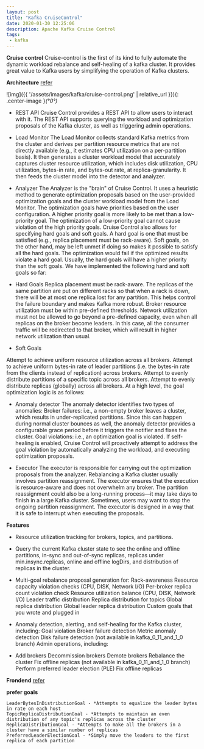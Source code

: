 ```yaml
---
layout: post
title: "Kafka CruiseControl"
date: 2020-01-30 12:25:06
description: Apache Kafka Cruise Control
tags: 
 - kafka
---
```


**Cruise control**
Cruise-control is the first of its kind to fully automate the dynamic workload rebalance and self-healing of a kafka cluster. It provides great value to Kafka users by simplifying the operation of Kafka clusters.


**Architecture**
[refer](https://engineering.linkedin.com/blog/2017/08/open-sourcing-kafka-cruise-control)

![img]({{ '/assets/images/kafka/cruise-control.png' | relative_url }}){: .center-image }*(°0°)*

- REST API
Cruise Control provides a REST API to allow users to interact with it. The REST API supports querying the workload and optimization proposals of the Kafka cluster, as well as triggering admin operations.

- Load Monitor
The Load Monitor collects standard Kafka metrics from the cluster and derives per partition resource metrics that are not directly available (e.g., it estimates CPU utilization on a per-partition basis). It then generates a cluster workload model that accurately captures cluster resource utilization, which includes disk utilization, CPU utilization, bytes-in rate, and bytes-out rate, at replica-granularity. It then feeds the cluster model into the detector and analyzer.

- Analyzer
The Analyzer is the "brain" of Cruise Control. It uses a heuristic method to generate optimization proposals based on the user-provided optimization goals and the cluster workload model from the Load Monitor.
The optimization goals have priorities based on the user configuration. A higher priority goal is more likely to be met than a low-priority goal. The optimization of a low-priority goal cannot cause violation of the high priority goals.
Cruise Control also allows for specifying hard goals and soft goals. A hard goal is one that must be satisfied (e.g., replica placement must be rack-aware). Soft goals, on the other hand, may be left unmet if doing so makes it possible to satisfy all the hard goals. The optimization would fail if the optimized results violate a hard goal. Usually, the hard goals will have a higher priority than the soft goals. We have implemented the following hard and soft goals so far:

- Hard Goals
Replica placement must be rack-aware. The replicas of the same partition are put on different racks so that when a rack is down, there will be at most one replica lost for any partition. This helps control the failure boundary and makes Kafka more robust.
Broker resource utilization must be within pre-defined thresholds.
Network utilization must not be allowed to go beyond a pre-defined capacity, even when all replicas on the broker become leaders. In this case, all the consumer traffic will be redirected to that broker, which will result in higher network utilization than usual.

- Soft Goals

Attempt to achieve uniform resource utilization across all brokers.
Attempt to achieve uniform bytes-in rate of leader partitions (i.e. the bytes-in rate from the clients instead of replication) across brokers.
Attempt to evenly distribute partitions of a specific topic across all brokers.
Attempt to evenly distribute replicas (globally) across all brokers.
At a high level, the goal optimization logic is as follows:


- Anomaly detector
The anomaly detector identifies two types of anomalies:
Broker failures: i.e., a non-empty broker leaves a cluster, which results in under-replicated partitions. Since this can happen during normal cluster bounces as well, the anomaly detector provides a configurable grace period before it triggers the notifier and fixes the cluster.
Goal violations: i.e., an optimization goal is violated. If self-healing is enabled, Cruise Control will proactively attempt to address the goal violation by automatically analyzing the workload, and executing optimization proposals.

- Executor
The executor is responsible for carrying out the optimization proposals from the analyzer. Rebalancing a Kafka cluster usually involves partition reassignment. The executor ensures that the execution is resource-aware and does not overwhelm any broker. The partition reassignment could also be a long-running process—it may take days to finish in a large Kafka cluster. Sometimes, users may want to stop the ongoing partition reassignment. The executor is designed in a way that it is safe to interrupt when executing the proposals.

**Features**
- Resource utilization tracking for brokers, topics, and partitions.

- Query the current Kafka cluster state to see the online and offline partitions, in-sync and out-of-sync replicas, replicas under min.insync.replicas, online and offline logDirs, and distribution of replicas in the cluster.

- Multi-goal rebalance proposal generation for:
Rack-awareness
Resource capacity violation checks (CPU, DISK, Network I/O)
Per-broker replica count violation check
Resource utilization balance (CPU, DISK, Network I/O)
Leader traffic distribution
Replica distribution for topics
Global replica distribution
Global leader replica distribution
Custom goals that you wrote and plugged in

- Anomaly detection, alerting, and self-healing for the Kafka cluster, including:
Goal violation
Broker failure detection
Metric anomaly detection
Disk failure detection (not available in kafka_0_11_and_1_0 branch)
Admin operations, including:

- Add brokers
Decommission brokers
Demote brokers
Rebalance the cluster
Fix offline replicas (not available in kafka_0_11_and_1_0 branch)
Perform preferred leader election (PLE)
Fix offline replicas

**Frondend**
[refer](https://engineering.linkedin.com/blog/2019/02/introducing-kafka-cruise-control-frontend)


**prefer goals**
```
LeaderBytesInDistributionGoal - *Attempts to equalize the leader bytes in rate on each host
TopicReplicaDistributionGoal - *Attempts to maintain an even distribution of any topic's replicas across the cluster
ReplicaDistributionGoal - *Attempts to make all the brokers in a cluster have a similar number of replicas
PreferredLeaderElectionGoal - *Simply move the leaders to the first replica of each partition
```
